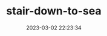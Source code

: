 ---
date: 2023-03-02 22:23:34
imageOriginalPath: photographs/stair-down-to-sea-image-681323a3
imagePreviewPath: photographs/stair-down-to-sea-preview-a4d96074
photoCamera: Minolta SR-T Super
photoColor: colored
photoDate: 2017-01
photoFilm: Fujifilm 200
photoLens: ''
photoLocation: Istanbul, Turkiye
photoSource: analog
photoType: city
title: stair-down-to-sea
translationKey: null
---